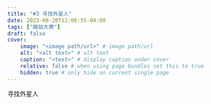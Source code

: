 ```yaml
---
title: "#3 寻找外星人"
date: 2023-08-20T12:08:55-04:00
tags: ["瞎拍大赛"]
draft: false
cover:
    image: "<image path/url>" # image path/url
    alt: "<alt text>" # alt text
    caption: "<text>" # display caption under cover
    relative: false # when using page bundles set this to true
    hidden: true # only hide on current single page
---
```


寻找外星人


